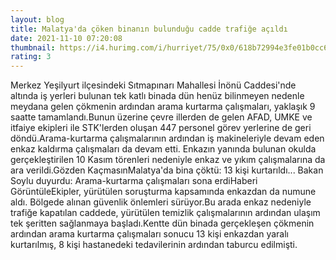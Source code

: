 ```yaml
--- 
layout: blog
title: Malatya'da çöken binanın bulunduğu cadde trafiğe açıldı
date: 2021-11-10 07:20:08
thumbnail: https://i4.hurimg.com/i/hurriyet/75/0x0/618b72994e3fe01b0cc64678.jpg
rating: 3
---
```

Merkez Yeşilyurt ilçesindeki Sıtmapınarı Mahallesi İnönü Caddesi'nde altında iş yerleri bulunan tek katlı binada dün henüz bilinmeyen nedenle meydana gelen çökmenin ardından arama kurtarma çalışmaları, yaklaşık 9 saatte tamamlandı.Bunun üzerine çevre illerden de gelen AFAD, UMKE ve itfaiye ekipleri ile STK'lerden oluşan 447 personel görev yerlerine de geri döndü.Arama-kurtarma çalışmalarının ardından iş makineleriyle devam eden enkaz kaldırma çalışmaları da devam etti. Enkazın yanında bulunan okulda gerçekleştirilen 10 Kasım törenleri nedeniyle enkaz ve yıkım çalışmalarına da ara verildi.Gözden KaçmasınMalatya'da bina çöktü: 13 kişi kurtarıldı... Bakan Soylu duyurdu: Arama-kurtarma çalışmaları sona erdiHaberi GörüntüleEkipler, yürütülen soruşturma kapsamında enkazdan da numune aldı. Bölgede alınan güvenlik önlemleri sürüyor.Bu arada enkaz nedeniyle trafiğe kapatılan caddede, yürütülen temizlik çalışmalarının ardından ulaşım tek şeritten sağlanmaya başladı.Kentte dün binada gerçekleşen çökmenin ardından arama kurtarma çalışmaları sonucu 13 kişi enkazdan yaralı kurtarılmış, 8 kişi hastanedeki tedavilerinin ardından taburcu edilmişti. 